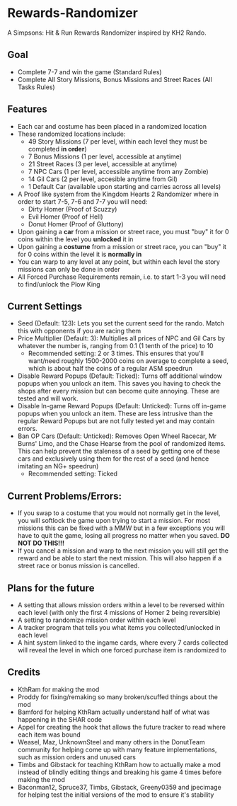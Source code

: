 # Rewards-Randomizer
A Simpsons: Hit &amp; Run Rewards Randomizer inspired by KH2 Rando.

## Goal
- Complete 7-7 and win the game (Standard Rules)
- Complete All Story Missions, Bonus Missions and Street Races (All Tasks Rules)

## Features
- Each car and costume has been placed in a randomized location
- These randomized locations include:
  - 49 Story Missions (7 per level, within each level they must be completed __in order__)
  - 7 Bonus Missions (1 per level, accessible at anytime)
  - 21 Street Races (3 per level, accessible at anytime)
  - 7 NPC Cars (1 per level, accessible anytime from any Zombie)
  - 14 Gil Cars (2 per level, accesible anytime from Gil)
  - 1 Default Car (available upon starting and carries across all levels)
- A Proof like system from the Kingdom Hearts 2 Randomizer where in order to start 7-5, 7-6 and 7-7 you will need:
  - Dirty Homer (Proof of Scuzzy)
  - Evil Homer (Proof of Hell)
  - Donut Homer (Proof of Gluttony)
- Upon gaining a __car__ from a mission or street race, you must "buy" it for 0 coins within the level you __unlocked__ it in
- Upon gaining a __costume__ from a mission or street race, you can "buy" it for 0 coins within the level it is __normally in__
- You can warp to any level at any point, but within each level the story missions can only be done in order
- All Forced Purchase Requirements remain, i.e. to start 1-3 you will need to find/unlock the Plow King

## Current Settings
- Seed (Default: 123): Lets you set the current seed for the rando. Match this with opponents if you are racing them
- Price Multiplier (Default: 3): Multiplies all prices of NPC and Gil Cars by whatever the number is, ranging from 0.1 (1 tenth of the price) to 10
  - Recommended setting: 2 or 3 times. This ensures that you'll want/need roughly 1500-2000 coins on average to complete a seed, which is about half the coins of a regular ASM speedrun
- Disable Reward Popups (Default: Ticked): Turns off additional window popups when you unlock an item. This saves you having to check the shops after every mission but can become quite annoying. These are tested and will work.
- Disable In-game Reward Popups (Default: Unticked): Turns off in-game popups when you unlock an item. These are less intrusive than the regular Reward Popups but are not fully tested yet and may contain errors.
- Ban OP Cars (Default: Unticked): Removes Open Wheel Racecar, Mr Burns' Limo, and the Chase Hearse from the pool of randomized items. This can help prevent the staleness of a seed by getting one of these cars and exclusively using them for the rest of a seed (and hence imitating an NG+ speedrun)
  - Recommended setting: Ticked

## Current Problems/Errors: 
- If you swap to a costume that you would not normally get in the level, you will softlock the game upon trying to start a mission. For most missions this can be fixed with a MMW but in a few exceptions you will have to quit the game, losing all progress no matter when you saved. __DO NOT DO THIS!!!__
- If you cancel a mission and warp to the next mission you will still get the reward and be able to start the next mission. This will also happen if a street race or bonus mission is cancelled.

## Plans for the future
- A setting that allows mission orders within a level to be reversed within each level (with only the first 4 missions of Homer 2 being reversible)
- A setting to randomize mission order within each level
- A tracker program that tells you what items you collected/unlocked in each level
- A hint system linked to the ingame cards, where every 7 cards collected will reveal the level in which one forced purchase item is randomized to

## Credits
- KthRam for making the mod
- Proddy for fixing/remaking so many broken/scuffed things about the mod
- Bamford for helping KthRam actually understand half of what was happening in the SHAR code
- Appel for creating the hook that allows the future tracker to read where each item was bound
- Weasel, Maz, UnknownSteel and many others in the DonutTeam community for helping come up with many feature implementations, such as mission orders and unused cars
- Timbs and Gibstack for teaching KthRam how to actually make a mod instead of blindly editing things and breaking his game 4 times before making the mod
- Baconman12, Spruce37, Timbs, Gibstack, Greeny0359 and jpecimage for helping test the initial versions of the mod to ensure it's stability
